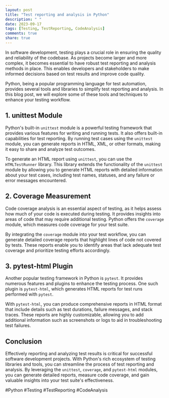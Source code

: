 ```yaml
---
layout: post
title: "Test reporting and analysis in Python"
description: " "
date: 2023-09-17
tags: [Testing, TestReporting, CodeAnalysis]
comments: true
share: true
---
```


In software development, testing plays a crucial role in ensuring the quality and reliability of the codebase. As projects become larger and more complex, it becomes essential to have robust test reporting and analysis methods in place. This enables developers and stakeholders to make informed decisions based on test results and improve code quality. 

Python, being a popular programming language for test automation, provides several tools and libraries to simplify test reporting and analysis. In this blog post, we will explore some of these tools and techniques to enhance your testing workflow.

## 1. unittest Module

Python's built-in `unittest` module is a powerful testing framework that provides various features for writing and running tests. It also offers built-in capabilities for test reporting. By running test cases using the `unittest` module, you can generate reports in HTML, XML, or other formats, making it easy to share and analyze test outcomes.

To generate an HTML report using `unittest`, you can use the `HTMLTestRunner` library. This library extends the functionality of the `unittest` module by allowing you to generate HTML reports with detailed information about your test cases, including test names, statuses, and any failure or error messages encountered.

## 2. Coverage Measurement

Code coverage analysis is an essential aspect of testing, as it helps assess how much of your code is executed during testing. It provides insights into areas of code that may require additional testing. Python offers the `coverage` module, which measures code coverage for your test suite.

By integrating the `coverage` module into your test workflow, you can generate detailed coverage reports that highlight lines of code not covered by tests. These reports enable you to identify areas that lack adequate test coverage and prioritize testing efforts accordingly.

## 3. pytest-html Plugin

Another popular testing framework in Python is `pytest`. It provides numerous features and plugins to enhance the testing process. One such plugin is `pytest-html`, which generates HTML reports for test runs performed with `pytest`.

With `pytest-html`, you can produce comprehensive reports in HTML format that include details such as test durations, failure messages, and stack traces. These reports are highly customizable, allowing you to add additional information such as screenshots or logs to aid in troubleshooting test failures.

## Conclusion

Effectively reporting and analyzing test results is critical for successful software development projects. With Python's rich ecosystem of testing libraries and tools, you can streamline the process of test reporting and analysis. By leveraging the `unittest`, `coverage`, and `pytest-html` modules, you can generate detailed reports, measure code coverage, and gain valuable insights into your test suite's effectiveness.

#Python #Testing #TestReporting #CodeAnalysis